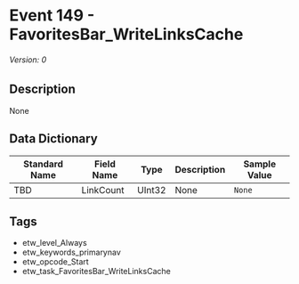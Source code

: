 # Event 149 - FavoritesBar_WriteLinksCache
###### Version: 0

## Description
None

## Data Dictionary
|Standard Name|Field Name|Type|Description|Sample Value|
|---|---|---|---|---|
|TBD|LinkCount|UInt32|None|`None`|

## Tags
* etw_level_Always
* etw_keywords_primarynav
* etw_opcode_Start
* etw_task_FavoritesBar_WriteLinksCache